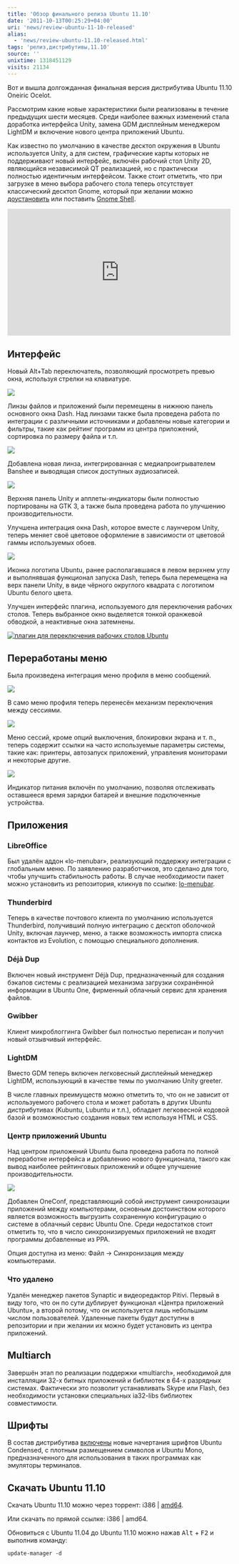 ```yaml
---
title: 'Обзор финального релиза Ubuntu 11.10'
date: '2011-10-13T00:25:29+04:00'
uri: 'news/review-ubuntu-11-10-released'
alias: 
  - 'news/review-ubuntu-11.10-released.html'
tags: 'релиз,дистрибутивы,11.10'
source: ''
unixtime: 1318451129
visits: 21134
---
```

Вот и вышла долгожданная финальная версия дистрибутива Ubuntu 11.10 Oneiric Ocelot.

Рассмотрим какие новые характеристики были реализованы в течение предыдущих шести месяцев. Среди наиболее важных изменений стала доработка интерфейса Unity, замена GDM дисплейным менеджером LightDM и включение нового центра приложений Ubuntu.

Как известно по умолчанию в качестве десктоп окружения в Ubuntu используется Unity, а для систем, графические карты которых не поддерживают новый интерфейс, включён рабочий стол Unity 2D, являющийся независимой QT реализацией, но с практически полностью идентичным интерфейсом. Также стоит отметить, что при загрузке в меню выбора рабочего стола теперь отсутствует классический десктоп Gnome, который при желании можно [доустановить](articles/installing-using-classic-gnome-desktop) или поставить [Gnome Shell](apt://gnome-shell).

<iframe width="500" height="284" src="https://www.youtube.com/embed/3XPyUMLg2hY" frameborder="0" allowfullscreen=""></iframe>

## Интерфейс

Новый Alt+Tab переключатель, позволяющий просмотреть превью окна, используя стрелки на клавиатуре.

[![](img/2011/10/13/00-00/alt-tab-6238937570-o.jpg)](img/2011/10/13/00-00/alt-tab-6238937570-o.jpg)

Линзы файлов и приложений были перемещены в нижнюю панель основного окна Dash. Над линзами также была проведена работа по интеграции с различными источниками и добавлены новые категории и фильтры, такие как рейтинг программ из центра приложений, сортировка по размеру файла и т.п.

[![](img/2011/10/13/00-00/dash-1-6238938358-o.jpg)](img/2011/10/13/00-00/dash-1-6238938358-o.jpg)

Добавлена новая линза, интегрированная с медиапроигрывателем Banshee и выводящая список доступных аудиозаписей.

[![](img/2011/10/13/00-00/dash-2-6238416943-o.jpg)](img/2011/10/13/00-00/dash-2-6238416943-o.jpg)

Верхняя панель Unity и апплеты-индикаторы были полностью портированы на GTK 3, а также была проведена работа по улучшению производительности.

Улучшена интеграция окна Dash, которое вместе с лаунчером Unity, теперь меняет своё цветовое оформление в зависимости от цветовой гаммы используемых обоев.

[![](img/2011/10/13/00-00/dash-6238937390-o.jpg)](img/2011/10/13/00-00/dash-6238937390-o.jpg)

Иконка логотипа Ubuntu, ранее располагавшаяся в левом верхнем углу и выполнявшая функционал запуска Dash, теперь была перемещена на верх панели Unity, в виде чёрного округлого квадрата с логотипом Ubuntu белого цвета.

Улучшен интерфейс плагина, используемого для переключения рабочих столов. Теперь выбранное окно выделяется тонкой оранжевой обводкой, а неактивные окна затемнены.

[![плагин для переключения рабочих столов Ubuntu](img/2011/10/13/00-00/switch-6238416255-o.jpg)](img/2011/10/13/00-00/switch-6238416255-o.jpg)

## Переработаны меню

Была произведена интеграция меню профиля в меню сообщений.

[![](img/2011/10/13/00-00/menu-2-6238937992-o.jpg)](img/2011/10/13/00-00/menu-2-6238937992-o.jpg)

В само меню профиля теперь перенесён механизм переключения между сессиями.

[![](img/2011/10/13/00-00/menu-1-6238416305-o.jpg)](img/2011/10/13/00-00/menu-1-6238416305-o.jpg)

Меню сессий, кроме опций выключения, блокировки экрана и т. п., теперь содержит ссылки на часто используемые параметры системы, такие как: принтеры, автозапуск приложений, управления мониторами и некоторые другие.

[![](img/2011/10/13/00-00/menu-3-6238416327-o.jpg)](img/2011/10/13/00-00/menu-3-6238416327-o.jpg)

Индикатор питания включён по умолчанию, позволяя отслеживать оставшееся время зарядки батарей и внешние подключенные устройства.

## Приложения

### LibreOffice

Был удалён аддон «lo-menubar», реализующий поддержку интеграции с глобальным меню. По заявлению разработчиков, это сделано для того, чтобы улучшить стабильность работы. В случае необходимости пакет можно установить из репозитория, кликнув по ссылке: [lo-menubar](apt://lo-menubar).

### Thunderbird

Теперь в качестве почтового клиента по умолчанию используется Thunderbird, получивший полную интеграцию с десктоп оболочкой Unity, включая лаунчер, меню, а также возможность импорта списка контактов из Evolution, с помощью специального дополнения.

### Déjà Dup

Включен новый инструмент Déjà Dup, предназначенный для создания бэкапов системы с реализацией механизма загрузки сохранённой информации в Ubuntu One, фирменный облачный сервис для хранения файлов.

### Gwibber

Клиент микроблоггинга Gwibber был полностью переписан и получил новый отзывчивый интерфейс.

### LightDM

Вместо GDM теперь включен легковесный дисплейный менеджер LightDM, использующий в качестве темы по умолчанию Unity greeter.

В числе главных преимуществ можно отметить то, что он не зависит от используемого рабочего стола и может работать в других Ubuntu дистрибутивах (Kubuntu, Lubuntu и т.п.), обладает легковесной кодовой базой и возможностью создания новых тем используя HTML и CSS.

### Центр приложений Ubuntu

Над центром приложений Ubuntu была проведена работа по полной переработке интерфейса и добавлению нового функционала, такого как вывод наиболее рейтинговых приложений и общее улучшение производительности.

[![](img/2011/10/13/00-00/usc-6238937718-o.jpg)](img/2011/10/13/00-00/usc-6238937718-o.jpg)

Добавлен OneConf, представляющий собой инструмент синхронизации приложений между компьютерами, основным достоинством которого является возможность выгрузить сохраненную конфигурацию о системе в облачный сервис Ubuntu One. Среди недостатков стоит отметить то, что в число синхронизируемых приложений не входят программы добавленные из PPA.

Опция доступна из меню: Файл → Синхронизация между компьютерами.

### Что удалено

Удалён менеджер пакетов Synaptic и видеоредактор Pitivi. Первый в виду того, что он по сути дублирует функционал «Центра приложений Ubuntu», а второй потому, что он используется лишь небольшим числом пользователей. Удаленные пакеты будут доступны в репозитории и при желании их можно будет установить из центра приложений.

## Multiarch

Завершён этап по реализации поддержки «multiarch», необходимой для инсталляции 32-х битных приложений и библиотек в 64-х разрядных системах. Фактически это позволит устанавливать Skype или Flash, без необходимости установки специальных ia32-libs библиотек совместимости.

## Шрифты

В состав дистрибутива [включены](news/ubuntu-font-family-update) новые начертания шрифтов Ubuntu Condensed, с плотным размещением символов и Ubuntu Mono, предназначенного для использования в таких программах как эмуляторы терминалов.

## Скачать Ubuntu 11.10

Скачать Ubuntu 11.10 можно через торрент: i386 | [amd64](http://releases.ubuntu.com/oneiric/ubuntu-11.10-desktop-amd64.iso.torrent).

Или скачать по прямой ссылке: i386 | amd64.

Обновиться с Ubuntu 11.04 до Ubuntu 11.10 можно нажав <kbd>Alt</kbd> + <kbd>F2</kbd> и выполнив команду:

```
update-manager -d
```
